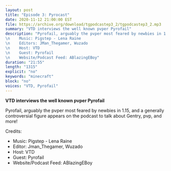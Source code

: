 ```yaml
---
layout: post
title: "Episode 3: Pyrocast"
date: 2020-11-12 21:00:00 EST
file: https://archive.org/download/tgpodcastep3_2/tgpodcastep3_2.mp3
summary: "VTD interviews the well known pvper Pyrofail"
description: "Pyrofail, arguably the pvper most feared by newbies in 1.15, and a generally controversial figure appears on the podcast to talk about Gentry, pvp, and more! \nCredits:
\n    Music: Pigstep - Lena Raine
\n    Editors: JMan_Thegamer, Wuzado
\n    Host: VTD
\n    Guest: Pyrofail
\n    Website/Podcast Feed: ABlazingEBoy"
duration: "21:55" 
length: "1315"
explicit: "no" 
keywords: "minecraft"
block: "no" 
voices: "VTD, Pyrofail"
---
```


**VTD interviews the well known pvper Pyrofail**

Pyrofail, arguably the pvper most feared by newbies in 1.15, and a generally controversial figure appears on the podcast to talk about Gentry, pvp, and more!

Credits:
- Music: Pigstep - Lena Raine
- Editor: Jman_Thegamer, Wuzado
- Host: VTD
- Guest: Pyrofail
- Website/Podcast Feed: ABlazingEBoy
